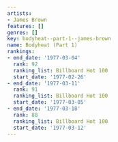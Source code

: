 ```yaml
---
artists:
- James Brown
features: []
genres: []
key: bodyheat--part-1--james-brown
name: Bodyheat (Part 1)
rankings:
- end_date: '1977-03-04'
  rank: 92
  ranking_list: Billboard Hot 100
  start_date: '1977-02-26'
- end_date: '1977-03-11'
  rank: 91
  ranking_list: Billboard Hot 100
  start_date: '1977-03-05'
- end_date: '1977-03-18'
  rank: 88
  ranking_list: Billboard Hot 100
  start_date: '1977-03-12'
---
```


